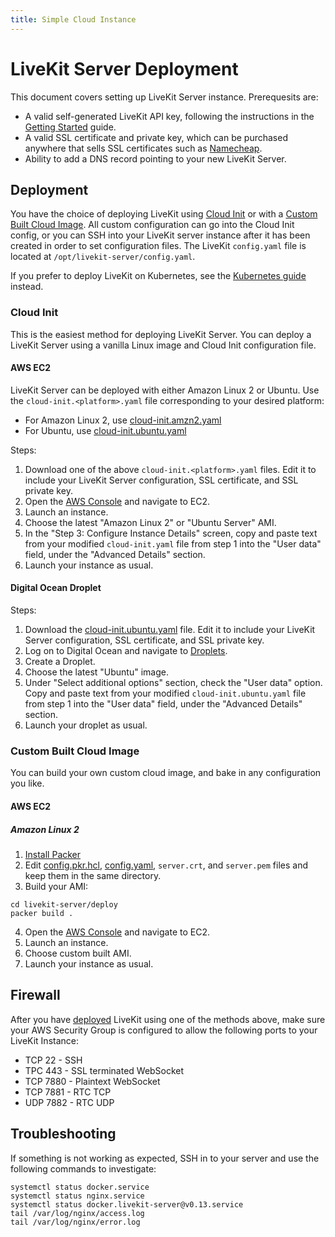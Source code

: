 ```yaml
---
title: Simple Cloud Instance
---
```


# LiveKit Server Deployment

This document covers setting up LiveKit Server instance. Prerequesits are:
  - A valid self-generated LiveKit API key, following the instructions in the [Getting Started](/guides/getting-started#generate-api-key-and-secret) guide.
  - A valid SSL certificate and private key, which can be purchased anywhere that sells SSL certificates such as [Namecheap](https://www.namecheap.com/security/ssl-certificates/).
  - Ability to add a DNS record pointing to your new LiveKit Server.

## Deployment
You have the choice of deploying LiveKit using [Cloud Init](#cloud-init) or with a [Custom Built Cloud Image](#custom-built-cloud-image). All custom configuration can go into the Cloud Init config, or you can SSH into your LiveKit server instance after it has been created in order to set configuration files. The LiveKit `config.yaml` file is located at `/opt/livekit-server/config.yaml`.

If you prefer to deploy LiveKit on Kubernetes, see the [Kubernetes guide](/guides/deploy/kubernetes) instead.

### Cloud Init
This is the easiest method for deploying LiveKit Server. You can deploy a LiveKit Server using a vanilla Linux image and Cloud Init configuration file.

#### AWS EC2

LiveKit Server can be deployed with either Amazon Linux 2 or Ubuntu. Use the `cloud-init.<platform>.yaml` file corresponding to your desired platform:
  - For Amazon Linux 2, use [cloud-init.amzn2.yaml](https://raw.githubusercontent.com/livekit/livekit-server/master/deploy/cloud-init.amzn2.yaml)
  - For Ubuntu, use [cloud-init.ubuntu.yaml](https://raw.githubusercontent.com/livekit/livekit-server/master/deploy/cloud-init.ubuntu.yaml)

Steps: 
  1. Download one of the above `cloud-init.<platform>.yaml` files. Edit it to include your LiveKit Server configuration, SSL certificate, and SSL private key.
  2. Open the [AWS Console](https://console.aws.amazon.com/ec2) and navigate to EC2.
  3. Launch an instance.
  4. Choose the latest "Amazon Linux 2" or "Ubuntu Server" AMI.
  5. In the "Step 3: Configure Instance Details" screen, copy and paste text from your modified `cloud-init.yaml` file from step 1 into the "User data" field, under the "Advanced Details" section.
  6. Launch your instance as usual.
  
#### Digital Ocean Droplet
Steps: 
  1. Download the [cloud-init.ubuntu.yaml](https://raw.githubusercontent.com/livekit/livekit-server/master/deploy/cloud-init.ubuntu.yaml) file. Edit it to include your LiveKit Server configuration, SSL certificate, and SSL private key.
  2. Log on to Digital Ocean and navigate to [Droplets](https://cloud.digitalocean.com/droplets).
  3. Create a Droplet.
  4. Choose the latest "Ubuntu" image.
  5. Under "Select additional options" section, check the "User data" option. Copy and paste text from your modified `cloud-init.ubuntu.yaml` file from step 1 into the "User data" field, under the "Advanced Details" section.
  6. Launch your droplet as usual.


### Custom Built Cloud Image
You can build your own custom cloud image, and bake in any configuration you like.

#### AWS EC2

##### Amazon Linux 2
  1. [Install Packer](https://learn.hashicorp.com/tutorials/packer/get-started-install-cli)
  2. Edit [config.pkr.hcl](https://raw.githubusercontent.com/livekit/livekit-server/master/deploy/config.pkr.hcl), [config.yaml](https://raw.githubusercontent.com/livekit/livekit-server/master/deploy/config.yaml), `server.crt`, and `server.pem` files and keep them in the same directory.
  3. Build your AMI:
```
cd livekit-server/deploy
packer build .
```
  4. Open the [AWS Console](https://console.aws.amazon.com/ec2) and navigate to EC2.
  5. Launch an instance.
  6. Choose custom built AMI.
  7. Launch your instance as usual.

## Firewall
After you have [deployed](#deployment) LiveKit using one of the methods above, make sure your AWS Security Group is configured to allow the following ports to your LiveKit Instance:
  - TCP 22   - SSH
  - TPC 443  - SSL terminated WebSocket
  - TCP 7880 - Plaintext WebSocket
  - TCP 7881 - RTC TCP
  - UDP 7882 - RTC UDP

## Troubleshooting
If something is not working as expected, SSH in to your server and use the following commands to investigate:
```
systemctl status docker.service
systemctl status nginx.service
systemctl status docker.livekit-server@v0.13.service
tail /var/log/nginx/access.log
tail /var/log/nginx/error.log
```
